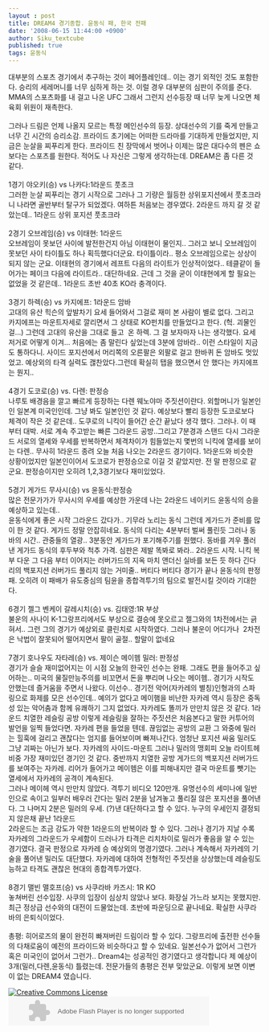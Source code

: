 ```yaml
---
layout : post
title: DREAM4 경기종합. 윤동식 패, 한국 전패
date: '2008-06-15 11:44:00 +0900'
author: Siku_textcube
published: true
tags: 윤동식
---
```

<p>대부분의 스포츠 경기에서 추구하는 것이 페어플레인데.. 이는 경기 외적인 것도 포함한다. 승리의 세레머니를 너무 심하게 하는 것. 이럴 경우 대부분의 심판이 주의를 준다. MMA의 스포츠화를 내 걸고 나온 UFC 그래서 그런지 선수등장 때 너무 늦게 나오면 체육회 위원이 재촉한다.<br /><br />그러나 드림은 언제 나올지 모르는 특정 메인선수의 등장. 상대선수의 기를 죽게 만들고 너무 긴 시간의 승리소감. 프라이드 초기에는 어떠한 드라마를 기대하게 만들었지만, 지금은 눈살을 찌푸리게 한다. 프라이드 친 장막에서 벗어나 이제는 많은 대다수의 펜은 쇼보다는 스포츠를 원한다. 적어도 나 자신은 그렇게 생각하는데. DREAM은 좀 다른 것 같다.<br /><br />1경기 야오키(승) vs 나카다:1라운드 풋초크<br />그러한 눈살 찌푸리는 경기 시작으로 그러나 그 기량은 월등한 상위포지션에서 풋초크라니 나라면 골반부터 탈구가 되었겠다. 여하튼 처음보는 경우였다. 2라운드 까지 갈 것 같았는데.. 1라운드 상위 포지션 풋초크라<br /><br />2경기 오브레임(승) vs 이태현: 1라운드 <br />오브레임이 못보던 사이에 발전한건지 아님 이태현이 물인지.. 그러고 보니 오브레임이 못보던 사이 타이틀도 하나 획득했다더군요. 타이틀이라.. 평소 오브레임으로는 상상이 되지 않는 군요. 이태현의 경기에서 레프트 다음의 라이트가 인상적이었다.. 테클같이 들어가는 페이크 다음에 라이트라.. 대단하네요. 근데 그 것을 굳이 이태현에게 할 필요는 없었을 것 같은데.. 1라운드 초반 40초 KO라 충격이다.<br /><br />3경기 하렉(승) vs 카지에프: 1라운드 암바<br />고대의 유산 힉슨의 앞발차기 요세 들어와서 그걸로 재미 본 사람이 별로 없다. 그리고 카지에프는 마운트자세로 깔리면서 그 상태로 KO펀치를 만들었다고 한다. (헉. 괴물인걸...) 그런데 고대의 유산을 그대로 들고&nbsp; 온 하렉. 그 걸 보자마자 나는 생각했다. 요세 저거로 어떻게 이겨... 처음에는 좀 말린다 싶었는데 3분에 암바라.. 이런 스타일이 지금도 통하다니. 사이드 포지션에서 머리쪽의 오른팔은 외팔로 걸고 한바퀴 돈 암바도 멋있었고. 예상외의 타격 실력도 괞찬았다.그런데 확실히 탭을 했으면서 안 했다는 카지에프는 뭔지..<br /><br />4경기 도코로(승) vs. 다렌: 판정승<br />나루토 배경음을 깔고 빠르게 등장하는 다렌 웨노야마 주짓션이란다. 외할머니가 일본인인 일본계 미국인인데. 그냥 봐도 일본인인 것 같다. 예상보다 빨리 등장한 도코로보다 체격이 작은 것 같은데.. 도쿠로의 니킥이 들어간 순간 끝났다 생각 했다. 그러나. 이 때부터 대박. 서로 계속 주고받는 빠른 그라운드 공방..그리고 7분경과 스탠드 다시 그라운드 서로의 열세와 우세를 반복하면서 체격차이가 힘들었는지 몇번의 니킥에 열세를 보이는 다렌.. 무사히 1라운드 종려 오늘 처음 나오는 2라운드 경기이다. 1라운드와 비슷한 상황이었지만 일본인이어서 도코로가 판정승으로 이길 것 같았지만. 전 말 판정으로 같군요. 판정승이지만 오히려 1,2,3경기보다 재미있었다.<br /><br />5경기 게가드 무사시(승) vs 윤동식:판정승<br />많은 전문가가가 무사시의 우세를 예상한 가운데 나는 2라운드 네이키드 윤동식의 승을 예상하고 있는데..<br />윤동식에게 좋은 시작 그라운드 갔다가.. 기무라 노리는 동식 그런데 게가드가 준비를 많이 한 것 같다. 게가드 정말 안잡히네요. 동식의 다리는 4분부터 벌써 풀린듯 그러나 동바의 시간.. 관중들의 열광.. 3분동안 게가드가 포기해주기를 원했다. 동바를 겨우 풀러낸 게가드 동식의 후두부와 척추 가격. 심판은 제발 똑봐로 봐라.. 2라운드 시작. 니킥 복부 다운 그 다음 부터 이어지는 러버가드의 지옥 마치 앤더신 실바를 보든 듯 하다 긴다리의 백포지션 러버가드 풀리지 않는 거미줄.. 버티다 버티다 경기가 끝나 윤동식의 판정패. 오히려 이 패배가 유도중심의 팀윤을 종합격투기의 팀으로 발전시킬 것이라 기대한다.<br /><br />6경기 젤그 벤케이 갈레시치(승) vs. 김태영:1R 부상<br />불운의 사나이 K-1그랑프리에서도 부상으로 결승에 못오르고 젤그와의 1차전에서는 긁혀서.. 그런 그의 경기가 예상외로 클린치로 시작하였다. 그러나 불운이 어디가나&nbsp; 2차전은 낙법이 잘못되어 떨어지면서 팔이 골절.. 할말이 없네요<br /><br />7경기 호나우도 자타레(승) vs. 제이슨 메이헴 밀러: 판정성<br />경기가 슬슬 재미없어지는 이 시점 오늘의 한국인 선수는 완패. 그래도 편을 들어주고 싶어하는.. 미국의 물질만능주의를 비꼬면서 돈을 뿌리며 나오는 메이헴.. 경기가 시작도 안했는데 즐거움을 주면서 나왔다. 이선수.. 경기전 악어(자카레의 별칭)인형과의 스파링으로 화제를 모은 선수인데.. 예의가 없다고 메이햄을 비난한 자카레 역시 등장은 중독성 있는 악어춤과 함께 유쾌하기 그지 없었다. 자카레도 똘끼가 만만치 않은 것 같다. 1라운드 치열한 레슬링 공방 이렇게 레슬링을 잘하는 주짓션은 처음본다고 말한 커투어의 발언을 일찍 들었다면. 자카레 편을 들었을 텐데. 끊임없는 공방의 교환 그 와중에 밀러는 힐훅에 걸리고 괜찮다는 엄지를 들어보이며 빠져나간다. 엄청난 포지션 싸움 밀러도 그냥 괴짜는 아닌가 보다. 자카레의 사이드-마운트 그러나 밀러의 맹회피 오늘 라이트헤비중 가장 재미있던 경기인 것 같다. 중반까지 치열한 공방 게가드의 백포지션 러버가드를 보여주는 자카레. 리어가 들어가고 메이헴은 이를 피해내지만 결국 마운트를 뺏기는 열세에서 자카레의 공격이 계속된다. <br />그러나 메이헤 역시 만만치 않았다. 격투기 비디오 120만개. 유명선수의 세미나에 일반인으로 속이고 일부러 배우러 간다는 밀러 2분을 남겨놓고 풀리질 않은 포지션을 풀어낸다. 그 나머지 2분은 밀러의 우세. (?)낸 대단하다고 할 수 있다. 누구의 우세인지 결정되지 않은채 끝난 1라운드<br />2라운드는 조금 강도가 약한 1라운드의 반복이라 할 수 있다. 그러나 경기가 지날 수록 자카레의 그라운드가 우세함이 드러나가 타격은 리치차이로 밀러가 좋음을 알 수 있는 경기였다. 결국 판정으로 자카레 승 예상외의 명경기였다. 그러나 계속해서 자카레의 기술을 풀어낸 밀러도 대단했다. 자카레에 대하여 전형적인 주짓션을 상상했는데 레슬링도 능하고 타격도 괜찮은 현대의 종합격투가였다.<br /><br />8경기 맬빈 맬호프(승) vs 사쿠라바 카즈시: 1R KO<br />놓쳐버린 선수입장. 사쿠의 입장이 심상치 않았나 보다. 화장실 가느라 보지는 못했지만. 최근 정상급 선수와의 대전이 드물었는데. 초반에 파운딩으로 끝나네요. 확실한 사쿠라바의 은퇴식이었다.<br /><br />총평: 히어로즈의 물이 완전히 빠져버린 드림이라 할 수 있다. 그랑프리에 출전한 선수들의 다채로움이 예전의 프라이드와 비슷하다고 할 수 있네요. 일본선수가 없어서 그런가 혹은 미국인이 없어서 그런가.. Dream4는 성공적인 경기였다고 생각합니다 제 예상이 3개(밀러,다렌,윤동식) 틀렸는데. 전문가들의 총평은 전부 맞았군요. 이렇게 보면 이변이 없는 DREAM4 였습니다.</p><a rel="license" href="http://creativecommons.org/licenses/by-sa/2.0/kr/"><img alt="Creative Commons License" style="border-width: 0pt;" src="" /></a><br /><object class codebase="http://download.macromedia.com/pub/shockwave/cabs/flash/swflash.cab#version=9,0,0,0" width="400" height="58" align="middle"><param name="allowScriptAccess" value="always" /><param name="movie" value="http://api.bloggernews.media.daum.net/static/recombox2.swf" /><param name="flashvars" value="nid=1317920" /><param name="quality" value="high" /><param name="bgcolor" value="#ffffff" /><embed src="http://api.bloggernews.media.daum.net/static/recombox2.swf" flashvars="nid=1317920" quality="high" bgcolor="#ffffff" width="400" height="58" align="middle" allowScriptAccess="always" type="application/x-shockwave-flash" pluginspage="http://www.macromedia.com/go/getflashplayer" /></object>

